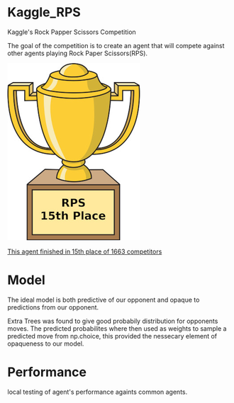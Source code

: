 # Kaggle_RPS
Kaggle's Rock Papper Scissors Competition

The goal of the competition is to create an agent that will compete against other agents playing Rock Paper Scissors(RPS).

![](https://github.com/dnoci001/Kaggle_RPS/blob/main/trophy.jpg)

[This agent finished in 15th place of 1663 competitors](https://www.kaggle.com/c/rock-paper-scissors/leaderboard)


# Model
The ideal model is both predictive of our opponent and opaque to predictions from our opponent.  

Extra Trees was found to give good probabily distribution for opponents moves. The predicted probabilites where then used as weights
to sample a predicted move from np.choice, this provided the nessecary element of opaqueness to our model. 

# Performance

local testing of agent's performance againts common agents.
